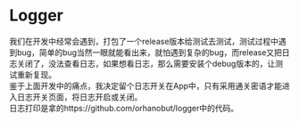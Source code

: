# Logger
我们在开发中经常会遇到，打包了一个release版本给测试去测试，测试过程中遇到bug，简单的bug当然一眼就能看出来，就怕遇到复杂的bug，而release又把日志关闭了，没法查看日志，如果想看日志，那么需要安装个debug版本的，让测试重新复现。<br>
鉴于上面开发中的痛点，我决定留个日志开关在App中，只有采用通关密语才能进入日志开关页面，将日志开启或关闭。<br>
日志打印是拿的https://github.com/orhanobut/logger中的代码。
